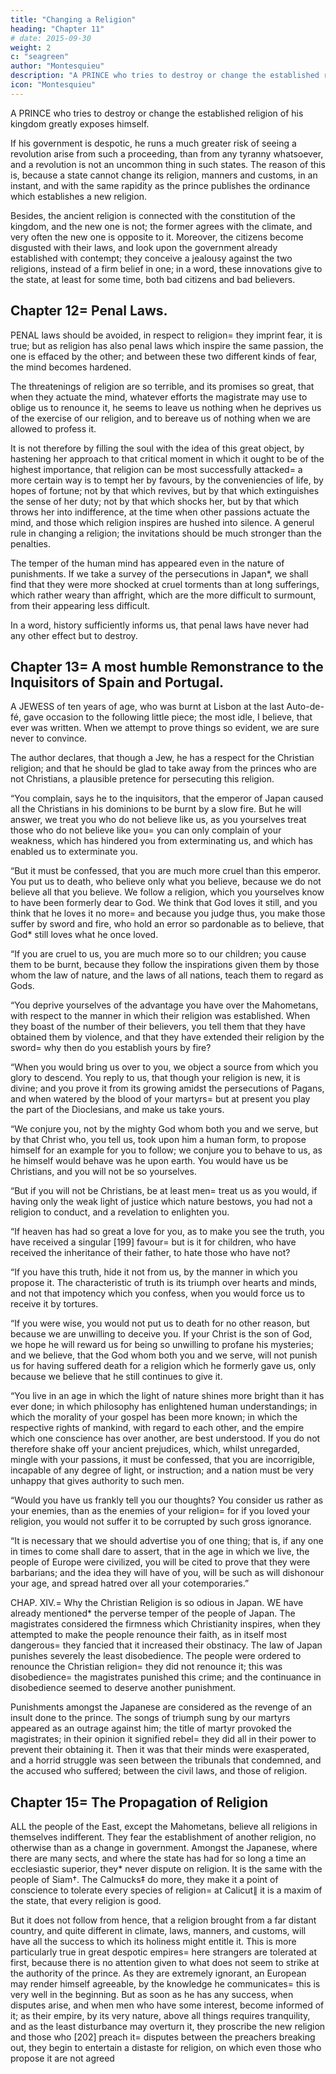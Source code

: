 ```yaml
---
title: "Changing a Religion"
heading: "Chapter 11"
# date: 2015-09-30
weight: 2
c: "seagreen"
author: "Montesquieu"
description: "A PRINCE who tries to destroy or change the established religion of his kingdom greatly exposes himself"
icon: "Montesquieu"
---
```



A PRINCE who tries to destroy or change the established religion of his kingdom greatly exposes himself. 

If his government is despotic, he runs a much greater risk of seeing a revolution arise from such a proceeding, than from any tyranny whatsoever, and a revolution is not an uncommon thing in such states. The reason of this is, because a state cannot change its religion, manners and customs, in an instant, and with the same rapidity as the prince publishes the ordinance which establishes a new religion.

Besides, the ancient religion is connected with the constitution of the kingdom, and the new one is not; the former agrees with the climate, and very often the new one is opposite to it. Moreover, the citizens become disgusted with their laws, and look upon the government already established with contempt; they conceive a jealousy against the two religions, instead of a firm belief in one; in a word, these innovations give to the state, at least for some time, both bad citizens and bad believers.



## Chapter 12= Penal Laws.

PENAL laws should be avoided, in respect to religion= they imprint fear, it is true; but as religion has also penal laws which inspire the same passion, the one is effaced by the other; and between these two different kinds of fear, the mind becomes hardened.

The threatenings of religion are so terrible, and its promises so great, that when they actuate the mind, whatever efforts the magistrate may use to oblige us to renounce it, he seems to leave us nothing when he deprives us of the exercise of our religion, and to bereave us of nothing when we are allowed to profess it.

It is not therefore by filling the soul with the idea of this great object, by hastening her approach to that critical moment in which it ought to be of the highest importance, that religion can be most successfully attacked= a more certain way is to tempt her by favours, by the conveniencies of life, by hopes of fortune; not by that which revives, but by that which extinguishes the sense of her duty; not by that which shocks her, but by that which throws her into indifference, at the time when other passions actuate the mind, and those which religion inspires are hushed into silence. A generul rule in changing a religion; the invitations should be much stronger than the penalties.

The temper of the human mind has appeared even in the nature of punishments. If we take a survey of the persecutions in Japan*, we shall find that they were more shocked at cruel torments than at long sufferings, which rather weary than affright, which are the more difficult to surmount, from their appearing less difficult.

In a word, history sufficiently informs us, that penal laws have never had any other effect but to destroy.



## Chapter 13= A most humble Remonstrance to the Inquisitors of Spain and Portugal.

A JEWESS of ten years of age, who was burnt at Lisbon at the last Auto-de-fé, gave occasion to the following little piece; the most idle, I believe, that ever was written. When we attempt to prove things so evident, we are sure never to convince.

The author declares, that though a Jew, he has a respect for the Christian religion; and that he should be glad to take away from the princes who are not Christians, a plausible pretence for persecuting this religion.

“You complain, says he to the inquisitors, that the emperor of Japan caused all the Christians in his dominions to be burnt by a slow fire. But he will answer, we treat you who do not believe like us, as you yourselves treat those who do not believe like you= you can only complain of your weakness, which has hindered you from exterminating us, and which has enabled us to exterminate you.

“But it must be confessed, that you are much more cruel than this emperor. You put us to death, who believe only what you believe, because we do not believe all that you believe. We follow a religion, which you yourselves know to have been formerly dear to God. We think that God loves it still, and you think that he loves it no more= and because you judge thus, you make those suffer by sword and fire, who hold an error so pardonable as to believe, that God* still loves what he once loved.

“If you are cruel to us, you are much more so to our children; you cause them to be burnt, because they follow the inspirations given them by those whom the law of nature, and the laws of all nations, teach them to regard as Gods.

“You deprive yourselves of the advantage you have over the Mahometans, with respect to the manner in which their religion was established. When they boast of the number of their believers, you tell them that they have obtained them by violence, and that they have extended their religion by the sword= why then do you establish yours by fire?

“When you would bring us over to you, we object a source from which you glory to descend. You reply to us, that though your religion is new, it is divine; and you prove it from its growing amidst the persecutions of Pagans, and when watered by the blood of your martyrs= but at present you play the part of the Dioclesians, and make us take yours.

“We conjure you, not by the mighty God whom both you and we serve, but by that Christ who, you tell us, took upon him a human form, to propose himself for an example for you to follow; we conjure you to behave to us, as he himself would behave was he upon earth. You would have us be Christians, and you will not be so yourselves.

“But if you will not be Christians, be at least men= treat us as you would, if having only the weak light of justice which nature bestows, you had not a religion to conduct, and a revelation to enlighten you.

“If heaven has had so great a love for you, as to make you see the truth, you have received a singular [199] favour= but is it for children, who have received the inheritance of their father, to hate those who have not?

“If you have this truth, hide it not from us, by the manner in which you propose it. The characteristic of truth is its triumph over hearts and minds, and not that impotency which you confess, when you would force us to receive it by tortures.

“If you were wise, you would not put us to death for no other reason, but because we are unwilling to deceive you. If your Christ is the son of God, we hope he will reward us for being so unwilling to profane his mysteries; and we believe, that the God whom both you and we serve, will not punish us for having suffered death for a religion which he formerly gave us, only because we believe that he still continues to give it.

“You live in an age in which the light of nature shines more bright than it has ever done; in which philosophy has enlightened human understandings; in which the morality of your gospel has been more known; in which the respective rights of mankind, with regard to each other, and the empire which one conscience has over another, are best understood. If you do not therefore shake off your ancient prejudices, which, whilst unregarded, mingle with your passions, it must be confessed, that you are incorrigible, incapable of any degree of light, or instruction; and a nation must be very unhappy that gives authority to such men.

“Would you have us frankly tell you our thoughts? You consider us rather as your enemies, than as the enemies of your religion= for if you loved your religion, you would not suffer it to be corrupted by such gross ignorance.

“It is necessary that we should advertise you of one thing; that is, if any one in times to come shall dare to assert, that in the age in which we live, the people of Europe were civilized, you will be cited to prove that they were barbarians; and the idea they will have of you, will be such as will dishonour your age, and spread hatred over all your cotemporaries.”

CHAP. XIV.= Why the Christian Religion is so odious in Japan.
WE have already mentioned* the perverse temper of the people of Japan. The magistrates considered the firmness which Christianity inspires, when they attempted to make the people renounce their faith, as in itself most dangerous= they fancied that it increased their obstinacy. The law of Japan punishes severely the least disobedience. The people were ordered to renounce the Christian religion= they did not renounce it; this was disobedience= the magistrates punished this crime; and the continuance in disobedience seemed to deserve another punishment.

Punishments amongst the Japanese are considered as the revenge of an insult done to the prince. The songs of triumph sung by our martyrs appeared as an outrage against him; the title of martyr provoked the magistrates; in their opinion it signified rebel= they did all in their power to prevent their obtaining it. Then it was that their minds were exasperated, and a horrid struggle was seen between the tribunals that condemned, and the accused who suffered; between the civil laws, and those of religion.



## Chapter 15= The Propagation of Religion

ALL the people of the East, except the Mahometans, believe all religions in themselves indifferent. They fear the establishment of another religion, no otherwise than as a change in government. Amongst the Japanese, where there are many sects, and where the state has had for so long a time an ecclesiastic superior, they* never dispute on religion. It is the same with the people of Siam†. The Calmucks‡ do more, they make it a point of conscience to tolerate every species of religion= at Calicut∥ it is a maxim of the state, that every religion is good.

But it does not follow from hence, that a religion brought from a far distant country, and quite different in climate, laws, manners, and customs, will have all the success to which its holiness might entitle it. This is more particularly true in great despotic empires= here strangers are tolerated at first, because there is no attention given to what does not seem to strike at the authority of the prince. As they are extremely ignorant, an European may render himself agreeable, by the knowledge he communicates= this is very well in the beginning. But as soon as he has any success, when disputes arise, and when men who have some interest, become informed of it; as their empire, by its very nature, above all things requires tranquility, and as the least disturbance may overturn it, they proscribe the new religion and those who [202] preach it= disputes between the preachers breaking out, they begin to entertain a distaste for religion, on which even those who propose it are not agreed